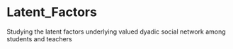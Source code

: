 # Latent_Factors
Studying the latent factors underlying valued dyadic social network among students and teachers

